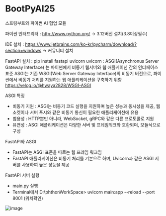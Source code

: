# BootPyAI25
스프링부트와 파이썬 AI 협업 모듈

파이썬 인터프리터 : http://www.python.org/ -> 3.12버전 설치(3.8이상필수)

IDE 설치 : https://www.jetbrains.com/ko-kr/pycharm/download/?section=windows -> 커뮤니티 설치

FastAPI 설치 : pip install fastapi uvicorn uvicorn : ASGI(Asynchronus Server Gateway Interface) 는 파이썬에서 비동기 웹서버와 웹 애플케이션 간의 인터페이스 표준 ASGI는 기존 WSGI(Web Server Gateway Interface)의 비동기 버전으로, 파이썬에서 비동기 처리를 지원하는 웹 애플리케이션을 구축하기 위함 https://velog.io/@hwaya2828/WSGI-ASGI

ASGI 특징
  - 비동기 지원 : ASGI는 비동기 코드 실행을 지원하며 높은 성능과 동시성을 제공, 웹소켓이나 서버 푸시와 같은 비동기 통신이 필요한 애플리케이션에 유용
  - 범용성 : HTTP뿐만 아니라, WebSocket, gRPC와 같은 다른  프로토콜로 지원
  - 유연성 : ASGI 애플리케이션은 다양한 서버 및 프레임워크와 호환되며, 모듈식으로 구성

FastAPI와 ASGI
  - FastAPI는 ASGI 표준을 따르는 웹 프레임 워크임
  - FastAPI 애플리케이션은 비동기 처리를 기본으로 하며, Uvicorn과 같은 ASGI 서버를 사용하여 높은 성능을 제공

FastAPI 서버 실행
  - main.py 실행
  - Terminal에서 D:\phthonWorkSpace> uvicorn main:app --reload --port 8001 (위치확인)


![image](https://github.com/user-attachments/assets/2ec88e63-0586-468c-850e-cb413253e1cc)

